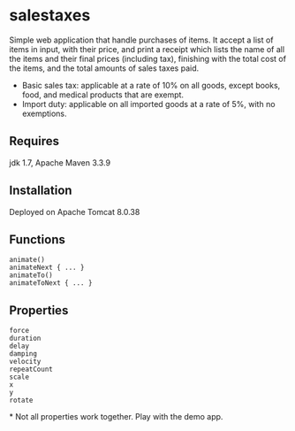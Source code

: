 
# salestaxes
Simple web application that handle purchases of items. It accept a list of items in input, with their price, and print a receipt which lists the name of all the items and their final prices (including tax), finishing with the total cost of the items, and the total amounts of sales taxes paid. 
- Basic sales tax: applicable at a rate of 10% on all goods, except books, food, and medical products that are exempt. 
- Import duty: applicable on all imported goods at a rate of 5%, with no exemptions.

## Requires
jdk 1.7, Apache Maven 3.3.9

## Installation
Deployed on Apache Tomcat 8.0.38
    
## Functions
    animate()
    animateNext { ... }
    animateTo()
    animateToNext { ... }

## Properties
    force
    duration
    delay
    damping
    velocity
    repeatCount
    scale
    x
    y
    rotate

\* Not all properties work together. Play with the demo app.
